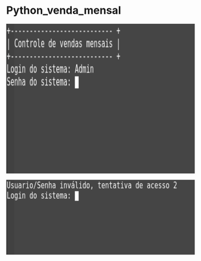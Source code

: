 # Python_venda_mensal

<p align="center">
  <img src="https://github.com/villani31/Python_venda_mensal/blob/main/imagens/login.png?w=740" alt="Python_vendas"height=400px >
</p>

<p align="center">
  <img src="https://github.com/villani31/Python_venda_mensal/blob/main/imagens/errologin.png?w=740" alt="Python_vendas"height=200px >
</p>
